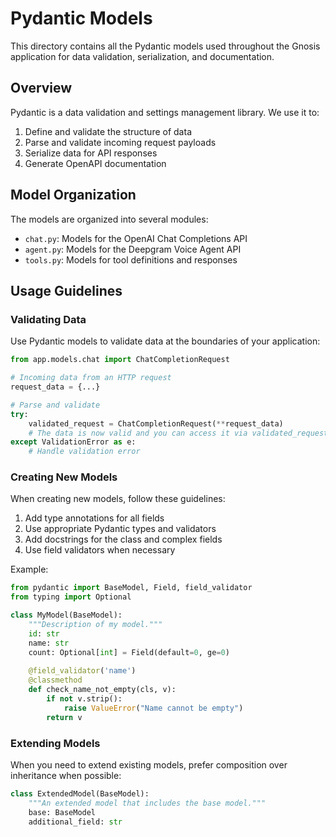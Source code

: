 # Pydantic Models

This directory contains all the Pydantic models used throughout the Gnosis application for data validation, serialization, and documentation.

## Overview

Pydantic is a data validation and settings management library. We use it to:

1. Define and validate the structure of data
2. Parse and validate incoming request payloads
3. Serialize data for API responses
4. Generate OpenAPI documentation

## Model Organization

The models are organized into several modules:

- `chat.py`: Models for the OpenAI Chat Completions API
- `agent.py`: Models for the Deepgram Voice Agent API
- `tools.py`: Models for tool definitions and responses

## Usage Guidelines

### Validating Data

Use Pydantic models to validate data at the boundaries of your application:

```python
from app.models.chat import ChatCompletionRequest

# Incoming data from an HTTP request
request_data = {...}

# Parse and validate
try:
    validated_request = ChatCompletionRequest(**request_data)
    # The data is now valid and you can access it via validated_request
except ValidationError as e:
    # Handle validation error
```

### Creating New Models

When creating new models, follow these guidelines:

1. Add type annotations for all fields
2. Use appropriate Pydantic types and validators
3. Add docstrings for the class and complex fields
4. Use field validators when necessary

Example:

```python
from pydantic import BaseModel, Field, field_validator
from typing import Optional

class MyModel(BaseModel):
    """Description of my model."""
    id: str
    name: str
    count: Optional[int] = Field(default=0, ge=0)
    
    @field_validator('name')
    @classmethod
    def check_name_not_empty(cls, v):
        if not v.strip():
            raise ValueError("Name cannot be empty")
        return v
```

### Extending Models

When you need to extend existing models, prefer composition over inheritance when possible:

```python
class ExtendedModel(BaseModel):
    """An extended model that includes the base model."""
    base: BaseModel
    additional_field: str
``` 